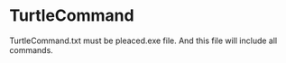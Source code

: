 # TurtleCommand
TurtleCommand.txt must be pleaced.exe file. And this file will include all commands.
